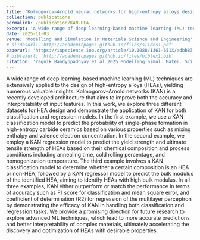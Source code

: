 ```yaml
---
title: "Kolmogorov–Arnold neural networks for high-entropy alloys design"
collection: publications
permalink: /publication/KAN-HEA
excerpt: 'A wide range of deep learning-based machine learning (ML) techniques are extensively applied to the design of high-entropy alloys (HEAs), yielding numerous valuable insights. Kolmogorov–Arnold networks (KAN) is a recently developed architecture that aims to improve both the accuracy and interpretability of input features. In this work, we explore three different datasets for HEA design and demonstrate the application of KAN for both classification and regression models. In the first example, we use a KAN classification model to predict the probability of single-phase formation in high-entropy carbide ceramics based on various properties such as mixing enthalpy and valence electron concentration. In the second example, we employ a KAN regression model to predict the yield strength and ultimate tensile strength of HEAs based on their chemical composition and process conditions including annealing time, cold rolling percentage, and homogenization temperature. The third example involves a KAN classification model to determine whether a certain composition is an HEA or non-HEA, followed by a KAN regressor model to predict the bulk modulus of the identified HEA, aiming to identify HEAs with high bulk modulus. In all three examples, KAN either outperform or match the performance in terms of accuracy such as F1 score for classification and mean square error, and coefficient of determination (R2) for regression of the multilayer perceptron by demonstrating the efficacy of KAN in handling both classification and regression tasks. We provide a promising direction for future research to explore advanced ML techniques, which lead to more accurate predictions and better interpretability of complex materials, ultimately accelerating the discovery and optimization of HEAs with desirable properties.'
date: 2025-11-03
venue: 'Modelling and Simulation in Materials Science and Engineering'
# slidesurl: 'http://academicpages.github.io/files/slides1.pdf'
paperurl: 'https://iopscience.iop.org/article/10.1088/1361-651X/adbb83'
# bibtexurl: 'http://academicpages.github.io/files/bibtex1.bib'
citation: 'Yagnik Bandyopadhyay et al 2025 Modelling Simul. Mater. Sci. Eng. 33 035005'
---
```

A wide range of deep learning-based machine learning (ML) techniques are extensively applied to the design of high-entropy alloys (HEAs), yielding numerous valuable insights. Kolmogorov–Arnold networks (KAN) is a recently developed architecture that aims to improve both the accuracy and interpretability of input features. In this work, we explore three different datasets for HEA design and demonstrate the application of KAN for both classification and regression models. In the first example, we use a KAN classification model to predict the probability of single-phase formation in high-entropy carbide ceramics based on various properties such as mixing enthalpy and valence electron concentration. In the second example, we employ a KAN regression model to predict the yield strength and ultimate tensile strength of HEAs based on their chemical composition and process conditions including annealing time, cold rolling percentage, and homogenization temperature. The third example involves a KAN classification model to determine whether a certain composition is an HEA or non-HEA, followed by a KAN regressor model to predict the bulk modulus of the identified HEA, aiming to identify HEAs with high bulk modulus. In all three examples, KAN either outperform or match the performance in terms of accuracy such as F1 score for classification and mean square error, and coefficient of determination (R2) for regression of the multilayer perceptron by demonstrating the efficacy of KAN in handling both classification and regression tasks. We provide a promising direction for future research to explore advanced ML techniques, which lead to more accurate predictions and better interpretability of complex materials, ultimately accelerating the discovery and optimization of HEAs with desirable properties.